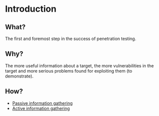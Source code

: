 # Introduction

## What?

The first and foremost step in the success of penetration testing.

## Why?

The more useful information about a target, the more vulnerabilities in the target and more serious problems 
found for exploiting them (to demonstrate).

## How?

* [Passive information gathering](passive.md)
* [Active information gathering](active.md)


